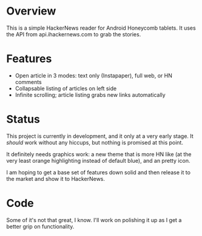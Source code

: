 Overview
========
This is a simple HackerNews reader for Android Honeycomb tablets.
It uses the API from api.ihackernews.com to grab the stories.

Features
========

 * Open article in 3 modes: text only (Instapaper), full web, or HN
   comments
 * Collapsable listing of articles on left side
 * Infinite scrolling; article listing grabs new links automatically

Status
======
This project is currently in development, and it only at a very early
stage. It *should* work without any hiccups, but nothing is promised at
this point.

It definitely needs graphics work: a new theme that is more HN like (at
the very least orange highlighting instead of default blue), and an
pretty icon.

I am hoping to get a base set of features down solid and then release it
to the market and show it to HackerNews.

Code
====
Some of it's not that great, I know. I'll work on polishing it up as I
get a better grip on functionality.
